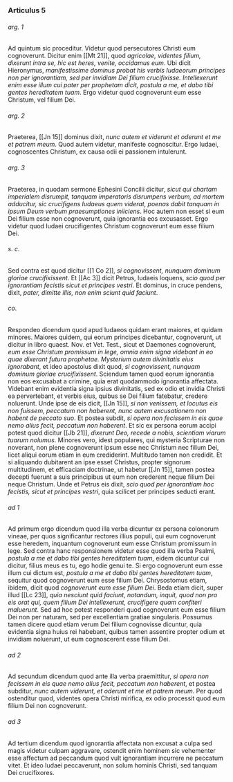 ### Articulus 5

###### arg. 1
Ad quintum sic proceditur. Videtur quod persecutores Christi eum cognoverunt. Dicitur enim [[Mt 21]], quod *agricolae, videntes filium, dixerunt intra se, hic est heres, venite, occidamus eum*. Ubi dicit Hieronymus, *manifestissime dominus probat his verbis Iudaeorum principes non per ignorantiam, sed per invidiam Dei filium crucifixisse. Intellexerunt enim esse illum cui pater per prophetam dicit, postula a me, et dabo tibi gentes hereditatem tuam*. Ergo videtur quod cognoverunt eum esse Christum, vel filium Dei.

###### arg. 2
Praeterea, [[Jn 15]] dominus dixit, *nunc autem et viderunt et oderunt et me et patrem meum*. Quod autem videtur, manifeste cognoscitur. Ergo Iudaei, cognoscentes Christum, ex causa odii ei passionem intulerunt.

###### arg. 3
Praeterea, in quodam sermone Ephesini Concilii dicitur, *sicut qui chartam imperialem disrumpit, tanquam imperatoris disrumpens verbum, ad mortem adducitur, sic crucifigens Iudaeus quem viderat, poenas dabit tanquam in ipsum Deum verbum praesumptiones iniiciens*. Hoc autem non esset si eum Dei filium esse non cognoverunt, quia ignorantia eos excusasset. Ergo videtur quod Iudaei crucifigentes Christum cognoverunt eum esse filium Dei.

###### s. c.
Sed contra est quod dicitur [[1 Co 2]], *si cognovissent, nunquam dominum gloriae crucifixissent*. Et [[Ac 3]] dicit Petrus, Iudaeis loquens, *scio quod per ignorantiam fecistis sicut et principes vestri*. Et dominus, in cruce pendens, dixit, *pater, dimitte illis, non enim sciunt quid faciunt*.

###### co.
Respondeo dicendum quod apud Iudaeos quidam erant maiores, et quidam minores. Maiores quidem, qui eorum principes dicebantur, cognoverunt, ut dicitur in libro quaest. Nov. et Vet. Test., sicut et Daemones cognoverunt, *eum esse Christum promissum in lege, omnia enim signa videbant in eo quae dixerant futura prophetae. Mysterium autem divinitatis eius ignorabant*, et ideo apostolus dixit quod, *si cognovissent, nunquam dominum gloriae crucifixissent*. Sciendum tamen quod eorum ignorantia non eos excusabat a crimine, quia erat quodammodo ignorantia affectata. Videbant enim evidentia signa ipsius divinitatis, sed ex odio et invidia Christi ea pervertebant, et verbis eius, quibus se Dei filium fatebatur, credere noluerunt. Unde ipse de eis dicit, [[Jn 15]], *si non venissem, et locutus eis non fuissem, peccatum non haberent, nunc autem excusationem non habent de peccato suo*. Et postea subdit, *si opera non fecissem in eis quae nemo alius fecit, peccatum non haberent*. Et sic ex persona eorum accipi potest quod dicitur [[Jb 21]], *dixerunt Deo, recede a nobis, scientiam viarum tuarum nolumus*. Minores vero, idest populares, qui mysteria Scripturae non noverant, non plene cognoverunt ipsum esse nec Christum nec filium Dei, licet aliqui eorum etiam in eum crediderint. Multitudo tamen non credidit. Et si aliquando dubitarent an ipse esset Christus, propter signorum multitudinem, et efficaciam doctrinae, ut habetur [[Jn 15]], tamen postea decepti fuerunt a suis principibus ut eum non crederent neque filium Dei neque Christum. Unde et Petrus eis dixit, *scio quod per ignorantiam hoc fecistis, sicut et principes vestri*, quia scilicet per principes seducti erant.

###### ad 1
Ad primum ergo dicendum quod illa verba dicuntur ex persona colonorum vineae, per quos significantur rectores illius populi, qui eum cognoverunt esse heredem, inquantum cognoverunt eum esse Christum promissum in lege. Sed contra hanc responsionem videtur esse quod illa verba Psalmi, *postula a me et dabo tibi gentes hereditatem tuam*, eidem dicuntur cui dicitur, filius meus es tu, ego hodie genui te. Si ergo cognoverunt eum esse illum cui dictum est, *postula a me et dabo tibi gentes hereditatem tuam*, sequitur quod cognoverunt eum esse filium Dei. Chrysostomus etiam, ibidem, dicit quod *cognoverunt eum esse filium Dei*. Beda etiam dicit, super illud [[Lc 23]], *quia nesciunt quid faciunt, notandum, inquit, quod non pro eis orat qui, quem filium Dei intellexerunt, crucifigere quam confiteri maluerunt*. Sed ad hoc potest responderi quod cognoverunt eum esse filium Dei non per naturam, sed per excellentiam gratiae singularis. Possumus tamen dicere quod etiam verum Dei filium cognovisse dicuntur, quia evidentia signa huius rei habebant, quibus tamen assentire propter odium et invidiam noluerunt, ut eum cognoscerent esse filium Dei.

###### ad 2
Ad secundum dicendum quod ante illa verba praemittitur, *si opera non fecissem in eis quae nemo alius fecit, peccatum non haberent*, et postea subditur, *nunc autem viderunt, et oderunt et me et patrem meum*. Per quod ostenditur quod, videntes opera Christi mirifica, ex odio processit quod eum filium Dei non cognoverunt.

###### ad 3
Ad tertium dicendum quod ignorantia affectata non excusat a culpa sed magis videtur culpam aggravare, ostendit enim hominem sic vehementer esse affectum ad peccandum quod vult ignorantiam incurrere ne peccatum vitet. Et ideo Iudaei peccaverunt, non solum hominis Christi, sed tanquam Dei crucifixores.

